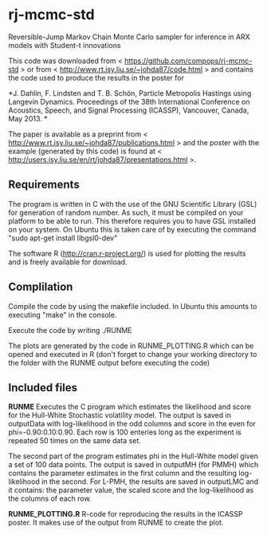 rj-mcmc-std
===========

Reversible-Jump Markov Chain Monte Carlo sampler for inference in ARX models with Student-t innovations

This code was downloaded from < https://github.com/compops/rj-mcmc-std > or from < http://www.rt.isy.liu.se/~johda87/code.html > and contains the code used to produce the results in the poster for

*J. Dahlin, F. Lindsten and T. B. Schön,
Particle Metropolis Hastings using Langevin Dynamics. 
Proceedings of the 38th International Conference on Acoustics, Speech, and Signal Processing (ICASSP), 
Vancouver, Canada, May 2013.
*

The paper is available as a preprint from < http://www.rt.isy.liu.se/~johda87/publications.html > and the poster with the example (generated by this code) is found at < http://users.isy.liu.se/en/rt/johda87/presentations.html >.

Requirements
--------------
The program is written in C with the use of the GNU Scientific Library (GSL) for generation of random number. As such, it must be compiled on your platform to be able to run. This therefore requires you to have GSL installed on your system. On Ubuntu this is taken care of by executing the command "sudo apt-get install libgsl0-dev"

The software R (http://cran.r-project.org/) is used for plotting the results and is freely available for download.

Complilation
--------------
Compile the code by using the makefile included. In Ubuntu this amounts to executing "make" in the console.

Execute the code by writing ./RUNME

The plots are generated by the code in RUNME_PLOTTING.R which can be opened and executed in R (don't forget to change your working directory to the folder with the RUNME output before executing the code)

Included files
--------------

**RUNME**
Executes the C program which estimates the likelihood and score for the Hull-White Stochastic volatility model. The output is saved in outputData with log-likelihood in the odd columns and score in the even for phi=-0.90:0.10:0.90. Each row is 100 enteries long as the experiment is repeated 50 times on the same data set.

The second part of the program estimates phi in the Hull-White model given a set of 100 data points. The output is saved in outputMH (for PMMH) which contains the parameter estimates in the first column and the resulting log-likelihood in the second. For L-PMH, the results are saved in outputLMC and it contains: the parameter value, the scaled score and the log-likelihood as the columns of each row.

**RUNME_PLOTTING.R**
R-code for reproducing the results in the ICASSP poster. It makes use of the output from RUNME to create the plot.
